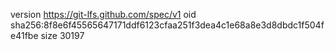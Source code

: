 version https://git-lfs.github.com/spec/v1
oid sha256:8f8e6f45565647171ddf6123cfaa251f3dea4c1e68a8e3d8dbdc1f504fe41fbe
size 30197
